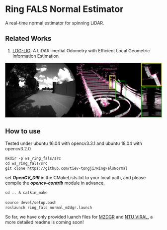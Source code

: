 # Ring FALS Normal Estimator
A real-time normal estimator for spinning LiDAR.
## Related Works

1. [LOG-LIO](https://github.com/tiev-tongji/RingFalsNormal): A LiDAR-inertial Odometry with Efficient Local Geometric Information Estimation

![normals.jpg](fig%2Fnormals.jpg)

## How to use
Tested under ubuntu 16.04 with opencv3.3.1 and ubuntu 18.04 with opencv3.2.0
```angular2html
mkdir -p ws_ring_fals/src
cd ws_ring_fals/src
git clone https://github.com/tiev-tongji/RingFalsNormal
```
set _**OpenCV_DIR**_ in the CMakeLists.txt to your local path, and please compile the  _**opencv-contrib**_ module in advance.

```angular2html
cd .. & catkin_make

source devel/setup.bash
roslaunch ring_fals normal_m2dgr.launch 
```

So far, we have only provided luanch files for [M2DGR](https://github.com/SJTU-ViSYS/M2DGR) and [NTU VIRAL](https://github.com/ntu-aris/ntu_viral_dataset), a more detailed readme is coming soon!

